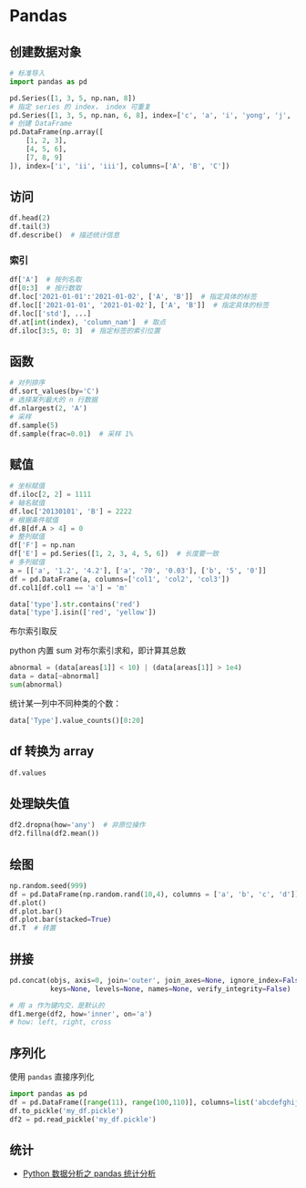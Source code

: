# Pandas

## 创建数据对象

```python
# 标准导入
import pandas as pd

pd.Series([1, 3, 5, np.nan, 8])
# 指定 series 的 index， index 可重复
pd.Series([1, 3, 5, np.nan, 6, 8], index=['c', 'a', 'i', 'yong', 'j', 'i'])
# 创建 DataFrame
pd.DataFrame(np.array([
    [1, 2, 3],
    [4, 5, 6],
    [7, 8, 9]
]), index=['i', 'ii', 'iii'], columns=['A', 'B', 'C'])
```

## 访问

```python
df.head(2)
df.tail(3)
df.describe()  # 描述统计信息
```

### 索引

```python
df['A']  # 按列名取
df[0:3]  # 按行数取
df.loc['2021-01-01':'2021-01-02', ['A', 'B']]  # 指定具体的标签
df.loc[['2021-01-01', '2021-01-02'], ['A', 'B']]  # 指定具体的标签
df.loc[['std'], ...]
df.at[int(index), 'column_nam']  # 取点
df.iloc[3:5, 0: 3]  # 指定标签的索引位置
```

## 函数

```python
# 对列排序
df.sort_values(by='C')
# 选择某列最大的 n 行数据
df.nlargest(2, 'A')
# 采样
df.sample(5)
df.sample(frac=0.01)  # 采样 1%

```

## 赋值

```python
# 坐标赋值
df.iloc[2, 2] = 1111
# 轴名赋值
df.loc['20130101', 'B'] = 2222
# 根据条件赋值
df.B[df.A > 4] = 0
# 整列赋值
df['F'] = np.nan
df['E'] = pd.Series([1, 2, 3, 4, 5, 6])  # 长度要一致
# 多列赋值
a = [['a', '1.2', '4.2'], ['a', '70', '0.03'], ['b', '5', '0']]
df = pd.DataFrame(a, columns=['col1', 'col2', 'col3'])
df.col1[df.col1 == 'a'] = 'm'
```

```python
data['type'].str.contains('red')
data['type'].isin(['red', 'yellow'])
```

布尔索引取反

python 内置 sum 对布尔索引求和，即计算其总数

```python
abnormal = (data[areas[1]] < 10) | (data[areas[1]] > 1e4)
data = data[~abnormal]
sum(abnormal)
```

统计某一列中不同种类的个数：

```python
data['Type'].value_counts()[0:20]
```

## df 转换为 array

```python
df.values
```

## 处理缺失值

```python
df2.dropna(how='any')  # 非原位操作
df2.fillna(df2.mean())
```

## 绘图

```python
np.random.seed(999)
df = pd.DataFrame(np.random.rand(10,4), columns = ['a', 'b', 'c', 'd'])
df.plot()
df.plot.bar()
df.plot.bar(stacked=True)
df.T  # 转置
```

## 拼接

```python
pd.concat(objs, axis=0, join='outer', join_axes=None, ignore_index=False,
          keys=None, levels=None, names=None, verify_integrity=False)

# 用 a 作为键内交，是默认的
df1.merge(df2, how='inner', on='a')
# how: left, right, cross
```

## 序列化

使用 `pandas` 直接序列化

```python
import pandas as pd
df = pd.DataFrame([range(11), range(100,110)], columns=list('abcdefghijk'))
df.to_pickle('my_df.pickle')
df2 = pd.read_pickle('my_df.pickle')
```

## 统计

- [Python 数据分析之 pandas 统计分析](https://blog.csdn.net/A632189007/article/details/76176985)

